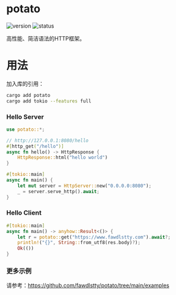 # potato

![version](https://img.shields.io/badge/dynamic/toml?url=https%3A%2F%2Fraw.githubusercontent.com%2Ffawdlstty%2Fpotato%2Fmain%2F/potato/Cargo.toml&query=package.version&label=version)
![status](https://img.shields.io/github/actions/workflow/status/fawdlstty/potato/rust.yml)

高性能、简洁语法的HTTP框架。

# 用法

加入库的引用：

```sh
cargo add potato
cargo add tokio --features full
```

### Hello Server

```rust
use potato::*;

// http://127.0.0.1:8080/hello
#[http_get("/hello")]
async fn hello() -> HttpResponse {
    HttpResponse::html("hello world")
}

#[tokio::main]
async fn main() {
    let mut server = HttpServer::new("0.0.0.0:8080");
    _ = server.serve_http().await;
}
```

### Hello Client

```rust
#[tokio::main]
async fn main() -> anyhow::Result<()> {
    let r = potato::get("https://www.fawdlstty.com").await?;
    println!("{}", String::from_utf8(res.body)?);
    Ok(())
}
```

### 更多示例

请参考：<https://github.com/fawdlstty/potato/tree/main/examples>

<!--
# TODO

- jemalloc
- static path security
- file for download
- cookie
- CORS
-->
